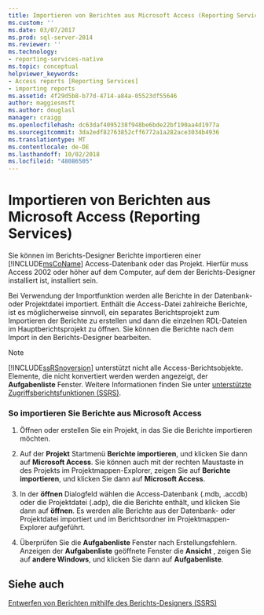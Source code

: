 ```yaml
---
title: Importieren von Berichten aus Microsoft Access (Reporting Services) | Microsoft-Dokumentation
ms.custom: ''
ms.date: 03/07/2017
ms.prod: sql-server-2014
ms.reviewer: ''
ms.technology:
- reporting-services-native
ms.topic: conceptual
helpviewer_keywords:
- Access reports [Reporting Services]
- importing reports
ms.assetid: 4f29d5b8-b77d-4714-a84a-05523df55646
author: maggiesmsft
ms.author: douglasl
manager: craigg
ms.openlocfilehash: dc63daf4095238f948be6bde22bf190aa4d1977a
ms.sourcegitcommit: 3da2edf82763852cff6772a1a282ace3034b4936
ms.translationtype: MT
ms.contentlocale: de-DE
ms.lasthandoff: 10/02/2018
ms.locfileid: "48086505"
---
```

# <a name="import-reports-from-microsoft-access-reporting-services"></a>Importieren von Berichten aus Microsoft Access (Reporting Services)
  Sie können im Berichts-Designer Berichte importieren einer [!INCLUDE[msCoName](../includes/msconame-md.md)] Access-Datenbank oder das Projekt. Hierfür muss Access 2002 oder höher auf dem Computer, auf dem der Berichts-Designer installiert ist, installiert sein.  
  
 Bei Verwendung der Importfunktion werden alle Berichte in der Datenbank- oder Projektdatei importiert. Enthält die Access-Datei zahlreiche Berichte, ist es möglicherweise sinnvoll, ein separates Berichtsprojekt zum Importieren der Berichte zu erstellen und dann die einzelnen RDL-Dateien im Hauptberichtsprojekt zu öffnen. Sie können die Berichte nach dem Import in den Berichts-Designer bearbeiten.  
  
> [!NOTE]  
>  [!INCLUDE[ssRSnoversion](../includes/ssrsnoversion-md.md)] unterstützt nicht alle Access-Berichtsobjekte. Elemente, die nicht konvertiert werden werden angezeigt, der **Aufgabenliste** Fenster. Weitere Informationen finden Sie unter [unterstützte Zugriffsberichtsfunktionen &#40;SSRS&#41;](../../2014/reporting-services/supported-access-report-features-ssrs.md).  
  
### <a name="to-import-reports-from-microsoft-access"></a>So importieren Sie Berichte aus Microsoft Access  
  
1.  Öffnen oder erstellen Sie ein Projekt, in das Sie die Berichte importieren möchten.  
  
2.  Auf der **Projekt** Startmenü **Berichte importieren**, und klicken Sie dann auf **Microsoft Access**. Sie können auch mit der rechten Maustaste in des Projekts im Projektmappen-Explorer, zeigen Sie auf **Berichte importieren**, und klicken Sie dann auf **Microsoft Access**.  
  
3.  In der **öffnen** Dialogfeld wählen die Access-Datenbank (.mdb, .accdb) oder die Projektdatei (.adp), die die Berichte enthält, und klicken Sie dann auf **öffnen**. Es werden alle Berichte aus der Datenbank- oder Projektdatei importiert und im Berichtsordner im Projektmappen-Explorer aufgeführt.  
  
4.  Überprüfen Sie die **Aufgabenliste** Fenster nach Erstellungsfehlern. Anzeigen der **Aufgabenliste** geöffnete Fenster die **Ansicht** , zeigen Sie auf **andere Windows**, und klicken Sie dann auf **Aufgabenliste**.  
  
## <a name="see-also"></a>Siehe auch  
 [Entwerfen von Berichten mithilfe des Berichts-Designers (SSRS)](tools/design-reporting-services-paginated-reports-with-report-designer-ssrs.md)  
  
  
